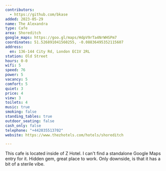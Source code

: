 ```yaml
---
contributors:
  - https://github.com/bkase
added: 2023-05-29
name: The Alexandra
type: Cafe
area: Shoreditch
google_maps: https://goo.gl/maps/HdpV9rTa4NrWHSPm7
coordinates: 51.526891041560255, -0.08836495352115607
address:
  en: 136-144 City Rd, London EC1V 2RL
station: Old Street
hours: 0-0
wifi: 5
speed: 76
power: 5
vacancy: 5
comfort: 5
quiet: 3
price: 4
view: 3
toilets: 4
music: true
smoking: false
standing_tables: true
outdoor_seating: false
cash_only: false
telephone: "+442035513702"
website: https://www.thezhotels.com/hotels/shoreditch

---
```


This cafe is located inside of Z Hotel. I can't find a standalone Google Maps entry for it. Hidden gem, great place to work. Only downside, is that it has a bit of a sterile vibe.

